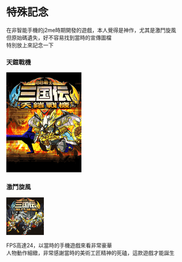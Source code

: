 # 特殊記念

在非智能手機的j2me時期開發的遊戲，本人覺得是神作，尤其是激鬥旋風  
但原始碼遺失，好不容易找到當時的宣傳圖檔  
特別放上來記念一下  
### 天鎧戰機
![天鎧戰機](images.ashx.gif)

### 激鬥旋風
![激鬥旋風](web_BBSenshiSangokuden_Fighter_1_0.gif)

FPS高達24，以當時的手機遊戲來看非常豪華  
人物動作細緻，非常感謝當時的美術工匠精神的死磕，這款遊戲才能誕生